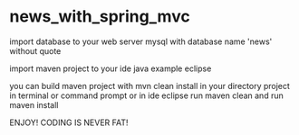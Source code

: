 # news_with_spring_mvc
import database to your web server mysql with database name 'news' without quote

import maven project to your ide java example eclipse

you can build maven project with mvn clean install in your directory project in terminal or command prompt or in ide eclipse run maven clean and run maven install

ENJOY! CODING IS NEVER FAT!
